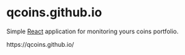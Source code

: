 # qcoins.github.io
Simple <a href="https://github.com/facebook/react/" target="_blank">React</a> application for monitoring yours coins portfolio.
<p>https://qcoins.github.io/</p>
